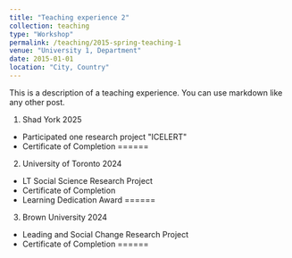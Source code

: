 ```yaml
---
title: "Teaching experience 2"
collection: teaching
type: "Workshop"
permalink: /teaching/2015-spring-teaching-1
venue: "University 1, Department"
date: 2015-01-01
location: "City, Country"
---
```


This is a description of a teaching experience. You can use markdown like any other post.

1. Shad York 2025
  * Participated one research project "ICELERT"
  * Certificate of Completion
 ======

2. University of Toronto 2024
  * LT Social Science Research Project
 * Certificate of Completion
 * Learning Dedication Award
======

3. Brown University 2024
  * Leading and Social Change Research Project
  * Certificate of Completion
======
